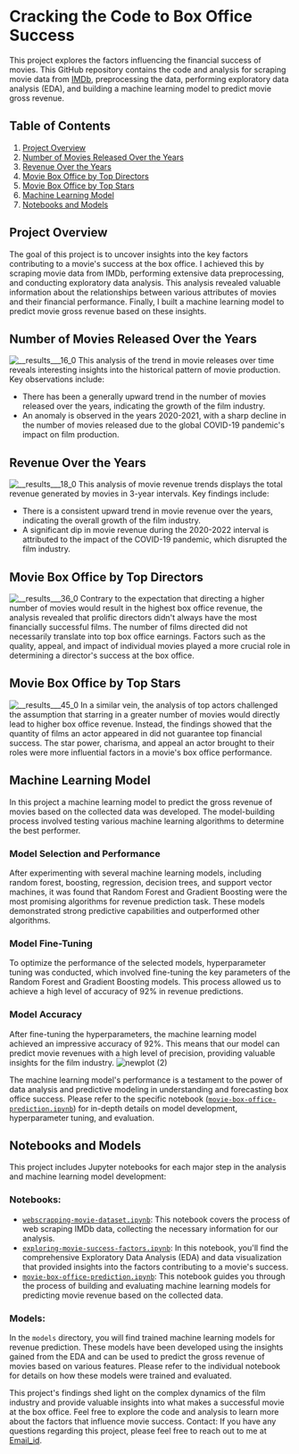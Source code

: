# Cracking the Code to Box Office Success

This project explores the factors influencing the financial success of movies. This GitHub repository contains the code and analysis for scraping movie data from [IMDb](https://www.imdb.com/search/title/?title_type=feature&num_votes=5000,&languages=en&sort=boxoffice_gross_us,desc&explore=genres&view=advanced), preprocessing the data, performing exploratory data analysis (EDA), and building a machine learning model to predict movie gross revenue.

## Table of Contents
1. [Project Overview](#project-overview)
2. [Number of Movies Released Over the Years](#number-of-movies-released-over-the-years)
3. [Revenue Over the Years](#revenue-over-the-years)
4. [Movie Box Office by Top Directors](#movie-box-office-by-top-directors)
5. [Movie Box Office by Top Stars](#movie-box-office-by-top-stars)
6. [Machine Learning Model](#machine-learning-model)
7. [Notebooks and Models](#notebooks-and-models)

## Project Overview
The goal of this project is to uncover insights into the key factors contributing to a movie's success at the box office. I achieved this by scraping movie data from IMDb, performing extensive data preprocessing, and conducting exploratory data analysis. This analysis revealed valuable information about the relationships between various attributes of movies and their financial performance. Finally, I built a machine learning model to predict movie gross revenue based on these insights.

## Number of Movies Released Over the Years
![__results___16_0](https://github.com/Shrey5555/-Cracking-the-Code-to-Box-Office-Success-Factor-Analysis-and-ML-Revenue-Prediction-Model-/assets/136813149/6a57108a-3594-4194-93fe-427a6217c506)
This analysis of the trend in movie releases over time reveals interesting insights into the historical pattern of movie production. Key observations include:

- There has been a generally upward trend in the number of movies released over the years, indicating the growth of the film industry.
- An anomaly is observed in the years 2020-2021, with a sharp decline in the number of movies released due to the global COVID-19 pandemic's impact on film production.

## Revenue Over the Years
![__results___18_0](https://github.com/Shrey5555/-Cracking-the-Code-to-Box-Office-Success-Factor-Analysis-and-ML-Revenue-Prediction-Model-/assets/136813149/93eabdba-82d6-40bd-9500-43cb877b1776)
This analysis of movie revenue trends displays the total revenue generated by movies in 3-year intervals. Key findings include:

- There is a consistent upward trend in movie revenue over the years, indicating the overall growth of the film industry.
- A significant dip in movie revenue during the 2020-2022 interval is attributed to the impact of the COVID-19 pandemic, which disrupted the film industry.

## Movie Box Office by Top Directors
![__results___36_0](https://github.com/Shrey5555/-Cracking-the-Code-to-Box-Office-Success-Factor-Analysis-and-ML-Revenue-Prediction-Model-/assets/136813149/a47b7b47-185e-4a65-b7c6-8a41a467e89e)
Contrary to the expectation that directing a higher number of movies would result in the highest box office revenue, the analysis revealed that prolific directors didn't always have the most financially successful films. The number of films directed did not necessarily translate into top box office earnings. Factors such as the quality, appeal, and impact of individual movies played a more crucial role in determining a director's success at the box office.

## Movie Box Office by Top Stars
![__results___45_0](https://github.com/Shrey5555/-Cracking-the-Code-to-Box-Office-Success-Factor-Analysis-and-ML-Revenue-Prediction-Model-/assets/136813149/4e91b357-2e25-40b2-961b-abe2e2f7d045)
In a similar vein, the analysis of top actors challenged the assumption that starring in a greater number of movies would directly lead to higher box office revenue. Instead, the findings showed that the quantity of films an actor appeared in did not guarantee top financial success. The star power, charisma, and appeal an actor brought to their roles were more influential factors in a movie's box office performance.

## Machine Learning Model
In this project a machine learning model to predict the gross revenue of movies based on the collected data was developed. The model-building process involved testing various machine learning algorithms to determine the best performer.

### Model Selection and Performance
After experimenting with several machine learning models, including random forest, boosting, regression, decision trees, and support vector machines, it was found that Random Forest and Gradient Boosting were the most promising algorithms for revenue prediction task. These models demonstrated strong predictive capabilities and outperformed other algorithms.

### Model Fine-Tuning
To optimize the performance of the selected models, hyperparameter tuning was conducted, which involved fine-tuning the key parameters of the Random Forest and Gradient Boosting models. This process allowed us to achieve a high level of accuracy of 92% in revenue predictions.

### Model Accuracy

After fine-tuning the hyperparameters, the machine learning model achieved an impressive accuracy of 92%. This means that our model can predict movie revenues with a high level of precision, providing valuable insights for the film industry.
![newplot (2)](https://github.com/Shrey5555/Cracking-the-Code-to-Box-Office-Success/assets/136813149/d8e4ac9d-7e9a-48f4-9041-6048ff08798f)

The machine learning model's performance is a testament to the power of data analysis and predictive modeling in understanding and forecasting box office success. Please refer to the specific notebook ([`movie-box-office-prediction.ipynb`](notebooks/movie-box-office-prediction.ipynb)) for in-depth details on model development, hyperparameter tuning, and evaluation.

## Notebooks and Models
This project includes Jupyter notebooks for each major step in the analysis and machine learning model development:

### Notebooks:
- [`webscrapping-movie-dataset.ipynb`](webscrapping-movie-dataset.ipynb): This notebook covers the process of web scraping IMDb data, collecting the necessary information for our analysis.
- [`exploring-movie-success-factors.ipynb`](exploring-movie-success-factors.ipynb): In this notebook, you'll find the comprehensive Exploratory Data Analysis (EDA) and data visualization that provided insights into the factors contributing to a movie's success.
- [`movie-box-office-prediction.ipynb`](movie-box-office-prediction.ipynb): This notebook guides you through the process of building and evaluating machine learning models for predicting movie revenue based on the collected data.

### Models:
In the `models` directory, you will find trained machine learning models for revenue prediction. These models have been developed using the insights gained from the EDA and can be used to predict the gross revenue of movies based on various features. Please refer to the individual notebook for details on how these models were trained and evaluated.

This project's findings shed light on the complex dynamics of the film industry and provide valuable insights into what makes a successful movie at the box office. Feel free to explore the code and analysis to learn more about the factors that influence movie success.
Contact: If you have any questions regarding this project, please feel free to reach out to me at [Email_id](shreygupta0509@gmail.com).
